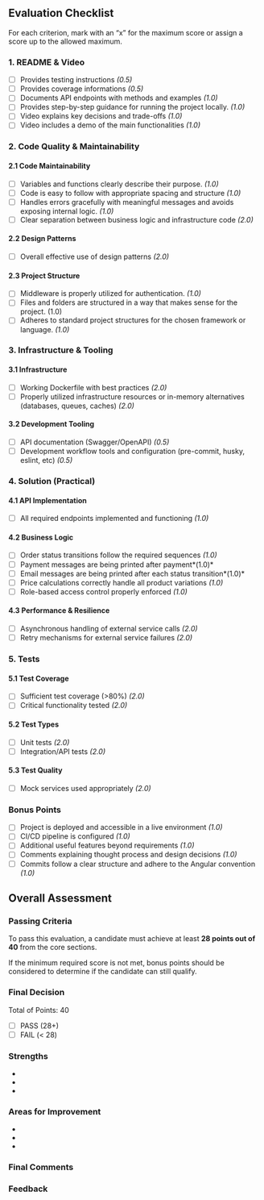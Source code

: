 ## Evaluation Checklist

For each criterion, mark with an “x” for the maximum score or assign a score up to the allowed maximum.

### 1. README & Video
- [ ] Provides testing instructions *(0.5)*
- [ ] Provides coverage informations *(0.5)*
- [ ] Documents API endpoints with methods and examples *(1.0)*
- [ ] Provides step-by-step guidance for running the project locally. *(1.0)*
- [ ]	Video explains key decisions and trade-offs *(1.0)*
- [ ] Video includes a demo of the main functionalities *(1.0)*

### 2. Code Quality & Maintainability
#### 2.1 Code Maintainability
- [ ] Variables and functions clearly describe their purpose. *(1.0)*
- [ ] Code is easy to follow with appropriate spacing and structure *(1.0)*
- [ ] Handles errors gracefully with meaningful messages and avoids exposing internal logic. *(1.0)*
- [ ] Clear separation between business logic and infrastructure code *(2.0)*

#### 2.2 Design Patterns
- [ ] Overall effective use of design patterns *(2.0)*

#### 2.3 Project Structure
- [ ] Middleware is properly utilized for authentication. *(1.0)*
- [ ] Files and folders are structured in a way that makes sense for the project. (1.0)
- [ ] Adheres to standard project structures for the chosen framework or language. *(1.0)*

### 3. Infrastructure & Tooling
#### 3.1 Infrastructure
- [ ] Working Dockerfile with best practices *(2.0)*
- [ ]	Properly utilized infrastructure resources or in-memory alternatives (databases, queues, caches) *(2.0)*

#### 3.2 Development Tooling
- [ ] API documentation (Swagger/OpenAPI) *(0.5)*
- [ ] Development workflow tools and configuration (pre-commit, husky, eslint, etc) *(0.5)*

### 4. Solution (Practical)
#### 4.1 API Implementation
- [ ] All required endpoints implemented and functioning *(1.0)*

#### 4.2 Business Logic
- [ ] Order status transitions follow the required sequences *(1.0)*
- [ ] Payment messages are being printed after payment*(1.0)*
- [ ] Email messages are being printed after each status transition*(1.0)*
- [ ] Price calculations correctly handle all product variations *(1.0)*
- [ ] Role-based access control properly enforced *(1.0)*

#### 4.3 Performance & Resilience
- [ ] Asynchronous handling of external service calls *(2.0)*
- [ ] Retry mechanisms for external service failures *(2.0)*

### 5. Tests
#### 5.1 Test Coverage
- [ ] Sufficient test coverage (>80%) *(2.0)*
- [ ] Critical functionality tested *(2.0)*

#### 5.2 Test Types
- [ ] Unit tests *(2.0)*
- [ ] Integration/API tests *(2.0)*

#### 5.3 Test Quality
- [ ] Mock services used appropriately *(2.0)*

### Bonus Points
- [ ] Project is deployed and accessible in a live environment *(1.0)*
- [ ]	CI/CD pipeline is configured *(1.0)*
- [ ] Additional useful features beyond requirements *(1.0)*
- [ ] Comments explaining thought process and design decisions *(1.0)*
- [ ] Commits follow a clear structure and adhere to the Angular convention *(1.0)*

## Overall Assessment

### Passing Criteria
To pass this evaluation, a candidate must achieve at least **28 points out of 40** from the core sections.

If the minimum required score is not met, bonus points should be considered to determine if the candidate can still qualify.

### Final Decision

Total of Points:  40

- [ ] PASS (28+)
- [ ] FAIL (< 28)

### Strengths
- 
- 
- 

### Areas for Improvement
- 
- 
- 

### Final Comments


### Feedback